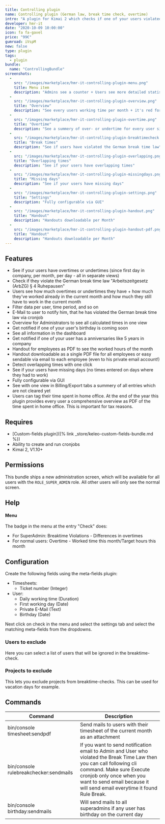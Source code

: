 ```yaml
---
title: Controlling plugin
name: Controlling plugin (German law, break time check, overtime)
intro: "A plugin for Kimai 2 which checks if one of your users violated the German break time law + nominal and actual work time comparison + overtime view"
developer: hmr-it
date: "2020-10-09 10:00:00"
icon: fa fa-gavel
price: "99€"
gumroad: iVspM
new: false
type: plugin
tags:
  - plugin
bundle:
  name: "ControllingBundle"
screenshots:
  - 
    src: "/images/marketplace/hmr-it-controlling-plugin-menu.png"
    title: Menu item 
    description: "Admins see a counter + Users see more detailed statistics" 
  - 
    src: "/images/marketplace/hmr-it-controlling-plugin-overview.png"
    title: "Overview"
    description: "See every users working time per month + it's red for undertime and green for overtime"
  - 
    src: "/images/marketplace/hmr-it-controlling-plugin-overtime.png"
    title: "Overtime"
    description: "See a summery of over- or undertime for every user since first day in the company"
  - 
    src: "/images/marketplace/hmr-it-controlling-plugin-breaktimecheck.png"
    title: "Break times"
    description: "See if users have violated the German break time law"
  - 
    src: "/images/marketplace/hmr-it-controlling-plugin-overlapping.png"
    title: "Overlapping times"
    description: "See if your users have overlapping times"
  - 
    src: "/images/marketplace/hmr-it-controlling-plugin-missingdays.png"
    title: "Missing days"
    description: "See if your users have missing days"
  - 
    src: "/images/marketplace/hmr-it-controlling-plugin-settings.png"
    title: "Settings"
    description: "Fully configurable via GUI"
  - 
    src: "/images/marketplace/hmr-it-controlling-plugin-handout.png"
    title: "Handout"
    description: "Handouts downloadable per Month"
  - 
    src: "/images/marketplace/hmr-it-controlling-plugin-handout-pdf.png"
    title: "Handout"
    description: "Handouts downloadable per Month"
---
```


## Features

- See if your users have overtimes or undertimes (since first day in company, per month, per day - all in separate views)
- Check if they violate the German break time law "Arbeitszeitgesetz (ArbZG) § 4 Ruhepausen"
- Users see how much overtimes or undertimes they have + how much they've worked already in the current month and how much they still have to work in the current month
- Filter data per user, time period, and so on
- E-Mail to user to notify him, that he has violated the German break time law via cronjob
- Overview for Administrators to see all calculated times in one view
- Get notified if one of your user's birthday is coming soon
- See all information in the dashboard
- Get notified if one of your user has a anniversaries like 5 years in company
- Handout for employees as PDF to see the worked hours of the month
- Handout downloadable as a single PDF file for all employees or easy sendable via email to each employee (even to his private email account!)
- Detect overlapping times with one click
- See if your users have missing days (no times entered on days where they had to work)
- Fully configurable via GUI
- See with one view in Billing/Export tabs a summery of all entries which are not cleared yet
- Users can tag their time spent in home office. At the end of the year this plugin provides every user a comprehensive overview as PDF of the time spent in home office. This is
  important for tax reasons.

## Requires

- [Custom-fields plugin]({% link _store/keleo-custom-fields-bundle.md %})
- Ability to create and run cronjobs
- Kimai 2, V1.10+

## Permissions

This bundle ships a new administration screen, which will be available for all users with the `ROLE_SUPER_ADMIN` role. All other users will only see the normal screen.

## Help
#### Menu
The badge in the menu at the entry "Check" does:
- For SuperAdmin: Breaktime Violations - Differences in overtimes
- For normal users: Overtime - Worked time this month/Target hours this month

## Configuration
Create the following fields using the meta-fields plugin:
- Timesheets:
    - Ticket number (Integer)
- User:
    - Daily working time (Duration)
    - First working day (Date)
    - Private E-Mail (Text)
    - Birthday (Date)

Next click on check in the menu and select the settings tab and select the matching meta-fields from the dropdowns.

### Users to exclude
Here you can select a list of users that will be ignored in the breaktime-check.

### Projects to exclude
This lets you exclude projects from breaktime-checks. This can be used for vacation days for example.

## Commands

| Command                                | Description                                                                           |
|----------------------------------------|---------------------------------------------------------------------------------------|
| bin/console timesheet:sendpdf          | Send mails to users with their timesheet of the current month as an attachment |
| bin/console rulebreakchecker:sendmails | If you want to send notification email to Admin and User who violated the Break Time Law then you can call following cli command. Make sure Execute cronjob only once when you want to send email because it will send email everytime it found Rule Break.|
| bin/console birthday:sendmails         | Will send mails to all superadmins if any user has birthday on the current day |

